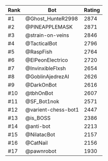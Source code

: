 Rank|Bot|Rating
---|---|---
#1|@Ghost_HunteR2998|2874
#2|@PINEAPPLEMASK|2871
#3|@strain-on-veins|2846
#4|@TacticalBot|2796
#5|@RaspFish|2764
#6|@ElPeonElectrico|2720
#7|@InvinxibleFlxsh|2654
#8|@GoblinAjedrezAI|2626
#9|@DarkOnBot|2616
#10|@tbhOnBot|2607
#11|@SF_Bot1nok|2571
#12|@varient-chess-bot1|2447
#13|@is_BOSS|2386
#14|@anti-bot|2213
#15|@NilatacBot|2157
#16|@CatNail|2156
#17|@pawnrobot|1930
